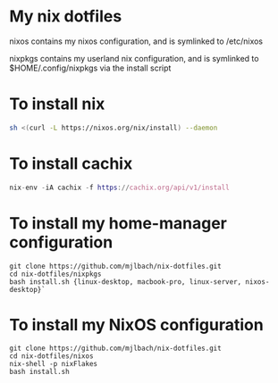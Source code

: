# My nix dotfiles

nixos contains my nixos configuration, and is symlinked to /etc/nixos

nixpkgs contains my userland nix configuration, and is symlinked to $HOME/.config/nixpkgs via the install script

# To install nix

```bash
sh <(curl -L https://nixos.org/nix/install) --daemon
```
# To install cachix

```nix
nix-env -iA cachix -f https://cachix.org/api/v1/install
```

# To install my home-manager configuration

```
git clone https://github.com/mjlbach/nix-dotfiles.git
cd nix-dotfiles/nixpkgs
bash install.sh {linux-desktop, macbook-pro, linux-server, nixos-desktop}`
```

# To install my NixOS configuration
```
git clone https://github.com/mjlbach/nix-dotfiles.git
cd nix-dotfiles/nixos
nix-shell -p nixFlakes
bash install.sh
```
